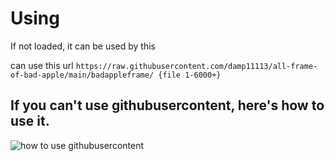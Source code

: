 # Using
If not loaded, it can be used by this

can use this url
`
https://raw.githubusercontent.com/damp11113/all-frame-of-bad-apple/main/badappleframe/ {file 1-6000+}
`

## If you can't use githubusercontent, here's how to use it.
![how to use githubusercontent](https://user-images.githubusercontent.com/64675096/207578076-d3a242d0-76ac-4e7d-b00d-333d08f9ebbb.png)
